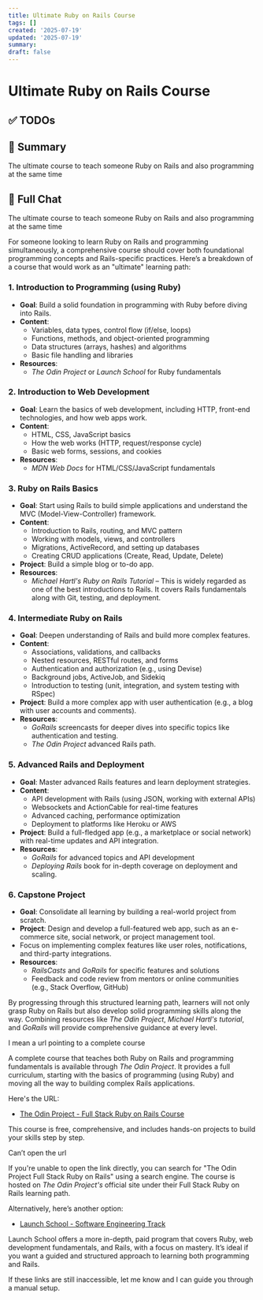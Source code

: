 ```yaml
---
title: Ultimate Ruby on Rails Course
tags: []
created: '2025-07-19'
updated: '2025-07-19'
summary:
draft: false
---
```


# Ultimate Ruby on Rails Course

## ✅ TODOs


## 📌 Summary
The ultimate course to teach someone Ruby on Rails and also programming at the same time

## 🧠 Full Chat


The ultimate course to teach someone Ruby on Rails and also programming at the same time



For someone looking to learn Ruby on Rails and programming simultaneously, a comprehensive course should cover both foundational programming concepts and Rails-specific practices. Here’s a breakdown of a course that would work as an "ultimate" learning path:

### 1. **Introduction to Programming (using Ruby)**
   - **Goal**: Build a solid foundation in programming with Ruby before diving into Rails.
   - **Content**:
     - Variables, data types, control flow (if/else, loops)
     - Functions, methods, and object-oriented programming
     - Data structures (arrays, hashes) and algorithms
     - Basic file handling and libraries
   - **Resources**: 
     - *The Odin Project* or *Launch School* for Ruby fundamentals

### 2. **Introduction to Web Development**
   - **Goal**: Learn the basics of web development, including HTTP, front-end technologies, and how web apps work.
   - **Content**:
     - HTML, CSS, JavaScript basics
     - How the web works (HTTP, request/response cycle)
     - Basic web forms, sessions, and cookies
   - **Resources**: 
     - *MDN Web Docs* for HTML/CSS/JavaScript fundamentals

### 3. **Ruby on Rails Basics**
   - **Goal**: Start using Rails to build simple applications and understand the MVC (Model-View-Controller) framework.
   - **Content**:
     - Introduction to Rails, routing, and MVC pattern
     - Working with models, views, and controllers
     - Migrations, ActiveRecord, and setting up databases
     - Creating CRUD applications (Create, Read, Update, Delete)
   - **Project**: Build a simple blog or to-do app.
   - **Resources**: 
     - *Michael Hartl's Ruby on Rails Tutorial* – This is widely regarded as one of the best introductions to Rails. It covers Rails fundamentals along with Git, testing, and deployment.

### 4. **Intermediate Ruby on Rails**
   - **Goal**: Deepen understanding of Rails and build more complex features.
   - **Content**:
     - Associations, validations, and callbacks
     - Nested resources, RESTful routes, and forms
     - Authentication and authorization (e.g., using Devise)
     - Background jobs, ActiveJob, and Sidekiq
     - Introduction to testing (unit, integration, and system testing with RSpec)
   - **Project**: Build a more complex app with user authentication (e.g., a blog with user accounts and comments).
   - **Resources**: 
     - *GoRails* screencasts for deeper dives into specific topics like authentication and testing.
     - *The Odin Project* advanced Rails path.

### 5. **Advanced Rails and Deployment**
   - **Goal**: Master advanced Rails features and learn deployment strategies.
   - **Content**:
     - API development with Rails (using JSON, working with external APIs)
     - Websockets and ActionCable for real-time features
     - Advanced caching, performance optimization
     - Deployment to platforms like Heroku or AWS
   - **Project**: Build a full-fledged app (e.g., a marketplace or social network) with real-time updates and API integration.
   - **Resources**: 
     - *GoRails* for advanced topics and API development
     - *Deploying Rails* book for in-depth coverage on deployment and scaling.

### 6. **Capstone Project**
   - **Goal**: Consolidate all learning by building a real-world project from scratch.
   - **Project**: Design and develop a full-featured web app, such as an e-commerce site, social network, or project management tool.
   - Focus on implementing complex features like user roles, notifications, and third-party integrations.
   - **Resources**: 
     - *RailsCasts* and *GoRails* for specific features and solutions
     - Feedback and code review from mentors or online communities (e.g., Stack Overflow, GitHub)

By progressing through this structured learning path, learners will not only grasp Ruby on Rails but also develop solid programming skills along the way. Combining resources like *The Odin Project*, *Michael Hartl's tutorial*, and *GoRails* will provide comprehensive guidance at every level.

I mean a url pointing to a complete course

A complete course that teaches both Ruby on Rails and programming fundamentals is available through *The Odin Project*. It provides a full curriculum, starting with the basics of programming (using Ruby) and moving all the way to building complex Rails applications.

Here's the URL:
- [The Odin Project - Full Stack Ruby on Rails Course](https://www.theodinproject.com/paths/full-stack-ruby-on-rails)

This course is free, comprehensive, and includes hands-on projects to build your skills step by step.

Can’t open the url

If you're unable to open the link directly, you can search for "The Odin Project Full Stack Ruby on Rails" using a search engine. The course is hosted on *The Odin Project's* official site under their Full Stack Ruby on Rails learning path.

Alternatively, here’s another option:
- [Launch School - Software Engineering Track](https://launchschool.com/)

Launch School offers a more in-depth, paid program that covers Ruby, web development fundamentals, and Rails, with a focus on mastery. It’s ideal if you want a guided and structured approach to learning both programming and Rails.

If these links are still inaccessible, let me know and I can guide you through a manual setup.
